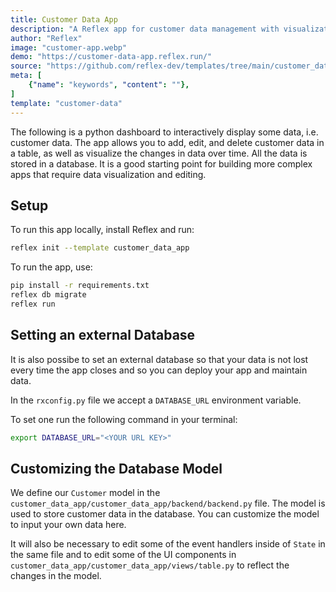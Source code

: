 ```yaml
---
title: Customer Data App
description: "A Reflex app for customer data management with visualizations"
author: "Reflex"
image: "customer-app.webp"
demo: "https://customer-data-app.reflex.run/"
source: "https://github.com/reflex-dev/templates/tree/main/customer_data_app"
meta: [
    {"name": "keywords", "content": ""},
]
template: "customer-data"
---
```


The following is a python dashboard to interactively display some data, i.e. customer data. The app allows you to add, edit, and delete customer data in a table, as well as visualize the changes in data over time. All the data is stored in a database. It is a good starting point for building more complex apps that require data visualization and editing.

## Setup

To run this app locally, install Reflex and run:

```bash
reflex init --template customer_data_app
```

To run the app, use:

```bash
pip install -r requirements.txt
reflex db migrate
reflex run
```


## Setting an external Database

It is also possibe to set an external database so that your data is not lost every time the app closes and so you can deploy your app and maintain data.

In the `rxconfig.py` file we accept a `DATABASE_URL` environment variable.

To set one run the following command in your terminal:

```bash
export DATABASE_URL="<YOUR URL KEY>"
```


## Customizing the Database Model

We define our `Customer` model in the `customer_data_app/customer_data_app/backend/backend.py` file. The model is used to store customer data in the database. You can customize the model to input your own data here.

It will also be necessary to edit some of the event handlers inside of `State` in the same file and to edit some of the UI components in `customer_data_app/customer_data_app/views/table.py` to reflect the changes in the model.
